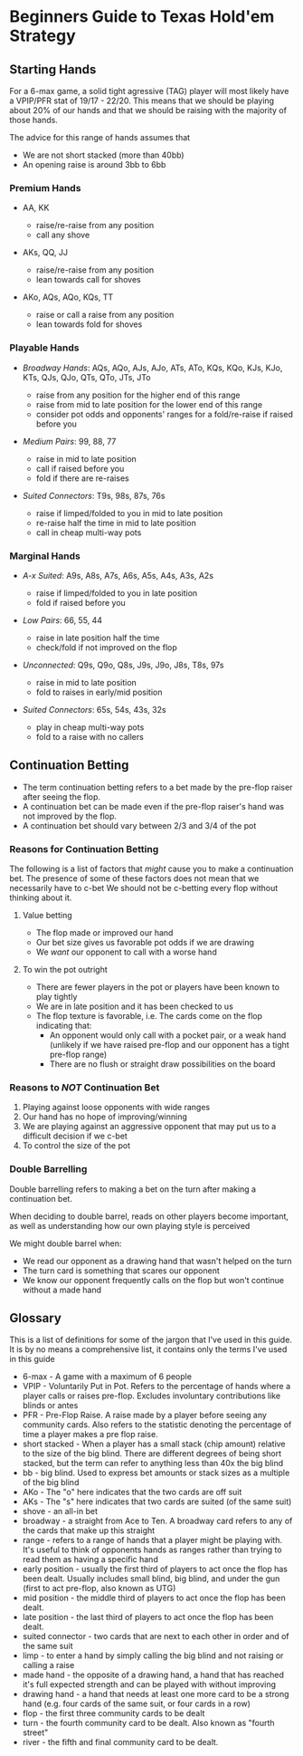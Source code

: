 # Beginners Guide to Texas Hold'em Strategy

## Starting Hands

For a 6-max game, a solid tight agressive (TAG) player will most likely have a VPIP/PFR stat of 19/17 - 22/20.
This means that we should be playing about 20% of our hands and that we should be raising with the majority of those hands.

The advice for this range of hands assumes that
 * We are not short stacked (more than 40bb)
 * An opening raise is around 3bb to 6bb

### Premium Hands
 * AA, KK
   - raise/re-raise from any position
   - call any shove

 * AKs, QQ, JJ
   - raise/re-raise from any position
   - lean towards call for shoves

 * AKo, AQs, AQo, KQs, TT
   - raise or call a raise from any position
   - lean towards fold for shoves

### Playable Hands
 * _Broadway Hands_: AQs, AQo, AJs, AJo, ATs, ATo, KQs, KQo, KJs, KJo, KTs, QJs, QJo, QTs, QTo, JTs, JTo
   - raise from any position for the higher end of this range
   - raise from mid to late position for the lower end of this range
   - consider pot odds and opponents' ranges for a fold/re-raise if raised before you

 * _Medium Pairs_: 99, 88, 77
   - raise in mid to late position
   - call if raised before you
   - fold if there are re-raises

 * _Suited Connectors_: T9s, 98s, 87s, 76s
   - raise if limped/folded to you in mid to late position
   - re-raise half the time in mid to late position
   - call in cheap multi-way pots

### Marginal Hands
 * _A-x Suited_: A9s, A8s, A7s, A6s, A5s, A4s, A3s, A2s
   - raise if limped/folded to you in late position
   - fold if raised before you

 * _Low Pairs_: 66, 55, 44
   - raise in late position half the time
   - check/fold if not improved on the flop

 * _Unconnected_: Q9s, Q9o, Q8s, J9s, J9o, J8s, T8s, 97s
   - raise in mid to late position
   - fold to raises in early/mid position

 * _Suited Connectors_: 65s, 54s, 43s, 32s
   - play in cheap multi-way pots 
   - fold to a raise with no callers

## Continuation Betting

 * The term continuation betting refers to a bet made by the pre-flop raiser after seeing the flop.
 * A continuation bet can be made even if the pre-flop raiser's hand was not improved by the flop.
 * A continuation bet should vary between 2/3 and 3/4 of the pot

### Reasons for Continuation Betting

The following is a list of factors that _might_ cause you to make a continuation bet.
The presence of some of these factors does not mean that we necessarily have to c-bet
We should not be c-betting every flop without thinking about it.

 1. Value betting 
    * The flop made or improved our hand
    * Our bet size gives us favorable pot odds if we are drawing
    * We _want_ our opponent to call with a worse hand

 2. To win the pot outright
    * There are fewer players in the pot or players have been known to play tightly
    * We are in late position and it has been checked to us
    * The flop texture is favorable, i.e. The cards come on the flop indicating that: 
      + An opponent would only call with a pocket pair, or a weak hand (unlikely if we have raised pre-flop and our opponent has a tight pre-flop range)
      + There are no flush or straight draw possibilities on the board

### Reasons to _NOT_ Continuation Bet

 1. Playing against loose opponents with wide ranges
 2. Our hand has no hope of improving/winning
 3. We are playing against an aggressive opponent that may put us to a difficult decision if we c-bet
 4. To control the size of the pot

### Double Barrelling

Double barrelling refers to making a bet on the turn after making a continuation bet.

When deciding to double barrel, reads on other players become important, as well as understanding how our own playing style is perceived

We might double barrel when:
 * We read our opponent as a drawing hand that wasn't helped on the turn
 * The turn card is something that scares our opponent
 * We know our opponent frequently calls on the flop but won't continue without a made hand

## Glossary

This is a list of definitions for some of the jargon that I've used in this guide. It is by no means a comprehensive list, it contains only the terms I've used in this guide

 * 6-max - A game with a maximum of 6 people
 * VPIP - Voluntarily Put in Pot. Refers to the percentage of hands where a player calls or raises pre-flop. Excludes involuntary contributions like blinds or antes
 * PFR - Pre-Flop Raise. A raise made by a player before seeing any community cards. Also refers to the statistic denoting the percentage of time a player makes a pre flop raise.
 * short stacked - When a player has a small stack (chip amount) relative to the size of the big blind. There are different degrees of being short stacked, but the term can refer to anything less than 40x the big blind
 * bb - big blind. Used to express bet amounts or stack sizes as a multiple of the big blind
 * AKo - The "o" here indicates that the two cards are off suit
 * AKs - The "s" here indicates that two cards are suited (of the same suit)
 * shove - an all-in bet
 * broadway - a straight from Ace to Ten. A broadway card refers to any of the cards that make up this straight
 * range - refers to a range of hands that a player might be playing with. It's useful to think of opponents hands as ranges rather than trying to read them as having a specific hand
 * early position - usually the first third of players to act once the flop has been dealt. Usually includes small blind, big blind, and under the gun (first to act pre-flop, also known as UTG)
 * mid position - the middle third of players to act once the flop has been dealt.
 * late position - the last third of players to act once the flop has been dealt.
 * suited connector - two cards that are next to each other in order and of the same suit
 * limp - to enter a hand by simply calling the big blind and not raising or calling a raise
 * made hand - the opposite of a drawing hand, a hand that has reached it's full expected strength and can be played with without improving
 * drawing hand - a hand that needs at least one more card to be a strong hand (e.g. four cards of the same suit, or four cards in a row)
 * flop - the first three community cards to be dealt
 * turn - the fourth community card to be dealt. Also known as "fourth street"
 * river - the fifth and final community card to be dealt.
